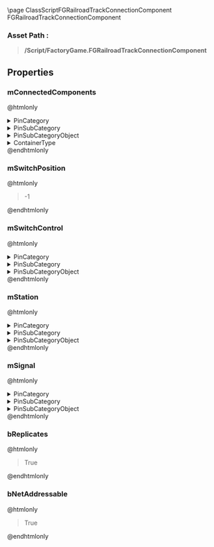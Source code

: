 \page ClassScriptFGRailroadTrackConnectionComponent FGRailroadTrackConnectionComponent
### Asset Path :
<b><blockquote>/Script/FactoryGame.FGRailroadTrackConnectionComponent</blockquote></b>
## Properties

### mConnectedComponents
@htmlonly
<details>
 <summary>PinCategory</summary>
<blockquote>Object</blockquote>
</details>
<details>
 <summary>PinSubCategory</summary>
<blockquote>Object</blockquote>
</details>
<details>
 <summary>PinSubCategoryObject</summary>
<b><a href="_class_script_f_g_railroad_track_connection_component.html"><blockquote>FGRailroadTrackConnectionComponent</blockquote></a></b>
</details>
<details>
 <summary>ContainerType</summary>
<blockquote>1</blockquote>
</details>
@endhtmlonly

### mSwitchPosition
@htmlonly
<blockquote>-1</blockquote>
@endhtmlonly

### mSwitchControl
@htmlonly
<details>
 <summary>PinCategory</summary>
<blockquote>Object</blockquote>
</details>
<details>
 <summary>PinSubCategory</summary>
<blockquote>Object</blockquote>
</details>
<details>
 <summary>PinSubCategoryObject</summary>
<b><a href="_class_script_f_g_buildable_railroad_switch_control.html"><blockquote>FGBuildableRailroadSwitchControl</blockquote></a></b>
</details>
@endhtmlonly

### mStation
@htmlonly
<details>
 <summary>PinCategory</summary>
<blockquote>Object</blockquote>
</details>
<details>
 <summary>PinSubCategory</summary>
<blockquote>Object</blockquote>
</details>
<details>
 <summary>PinSubCategoryObject</summary>
<b><a href="_class_script_f_g_buildable_railroad_station.html"><blockquote>FGBuildableRailroadStation</blockquote></a></b>
</details>
@endhtmlonly

### mSignal
@htmlonly
<details>
 <summary>PinCategory</summary>
<blockquote>Object</blockquote>
</details>
<details>
 <summary>PinSubCategory</summary>
<blockquote>Object</blockquote>
</details>
<details>
 <summary>PinSubCategoryObject</summary>
<b><a href="_class_script_f_g_buildable_railroad_signal.html"><blockquote>FGBuildableRailroadSignal</blockquote></a></b>
</details>
@endhtmlonly

### bReplicates
@htmlonly
<blockquote>True</blockquote>
@endhtmlonly

### bNetAddressable
@htmlonly
<blockquote>True</blockquote>
@endhtmlonly

